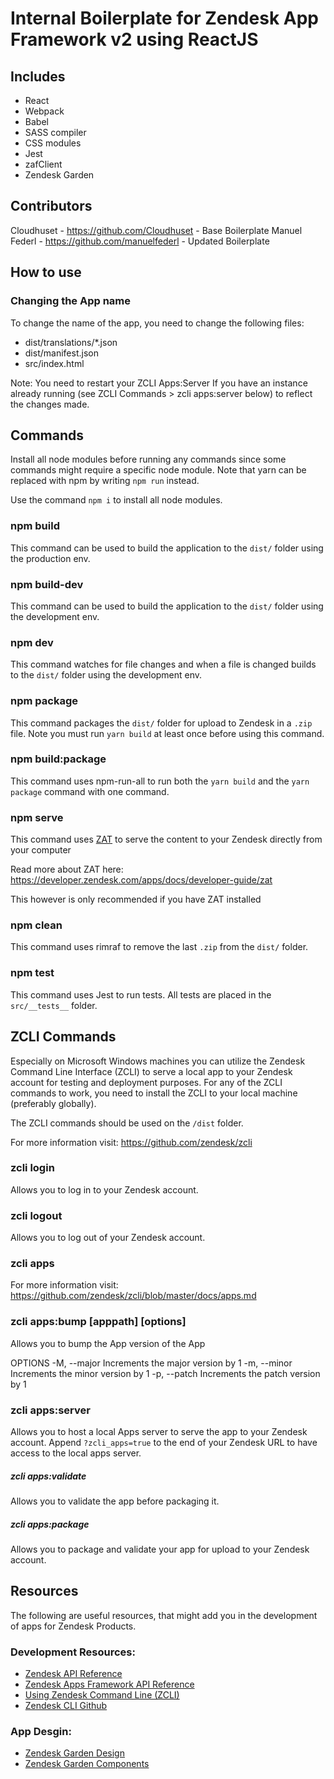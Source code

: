 # Internal Boilerplate for Zendesk App Framework v2 using ReactJS

## Includes

* React
* Webpack
* Babel
* SASS compiler
* CSS modules
* Jest
* zafClient
* Zendesk Garden

## Contributors

Cloudhuset - https://github.com/Cloudhuset - Base Boilerplate
Manuel Federl - https://github.com/manuelfederl - Updated Boilerplate

## How to use

### Changing the App name

To change the name of the app, you need to change the following files:

* dist/translations/*.json
* dist/manifest.json
* src/index.html

Note: You need to restart your ZCLI Apps:Server If you have an instance already running (see ZCLI Commands > zcli apps:server below) to reflect the changes made.

## Commands

Install all node modules before running any commands since some commands might require a specific node module.
Note that yarn can be replaced with npm by writing `npm run` instead.

Use the command `npm i` to install all node modules.

### npm build

This command can be used to build the application to the `dist/` folder using the production env.

### npm build-dev

This command can be used to build the application to the `dist/` folder using the development env.

### npm dev

This command watches for file changes and when a file is changed builds to the `dist/` folder using the development env.

### npm package

This command packages the `dist/` folder for upload to Zendesk in a `.zip` file.
Note you must run `yarn build` at least once before using this command.

### npm build:package

This command uses npm-run-all to run both the `yarn build` and the `yarn package` command with one command.

### npm serve

This command uses [ZAT](https://developer.zendesk.com/apps/docs/developer-guide/zat) to serve the content to your Zendesk directly from your computer

Read more about ZAT here: <https://developer.zendesk.com/apps/docs/developer-guide/zat>

This however is only recommended if you have ZAT installed

### npm clean

This command uses rimraf to remove the last `.zip` from the `dist/` folder.

### npm test

This command uses Jest to run tests. All tests are placed in the `src/__tests__` folder.

## ZCLI Commands

Especially on Microsoft Windows machines you can utilize the Zendesk Command Line Interface (ZCLI) to serve a local app to your Zendesk account for testing and deployment purposes. For any of the ZCLI commands to work, you need to install the ZCLI to your local machine (preferably globally).

The ZCLI commands should be used on the `/dist` folder.

For more information visit: https://github.com/zendesk/zcli

### zcli login

Allows you to log in to your Zendesk account.

### zcli logout

Allows you to log out of your Zendesk account.

### zcli apps

For more information visit: https://github.com/zendesk/zcli/blob/master/docs/apps.md

### zcli apps:bump [apppath] [options]

Allows you to bump the App version of the App

OPTIONS
  -M, --major  Increments the major version by 1
  -m, --minor  Increments the minor version by 1
  -p, --patch  Increments the patch version by 1

### zcli apps:server

Allows you to host a local Apps server to serve the app to your Zendesk account. Append `?zcli_apps=true` to the end of your Zendesk URL to have access to the local apps server.

##### zcli apps:validate

Allows you to validate the app before packaging it.

##### zcli apps:package

Allows you to package and validate your app for upload to your Zendesk account.

## Resources

The following are useful resources, that might add you in the development of apps for Zendesk Products.

### Development Resources:

* [Zendesk API Reference](https://developer.zendesk.com/api-reference/)
* [Zendesk Apps Framework API Reference](https://developer.zendesk.com/api-reference/apps/apps-core-api/client_api/)
* [Using Zendesk Command Line (ZCLI)](https://developer.zendesk.com/documentation/apps/app-developer-guide/zcli/#:~:text=ZCLI%20is%20the%20Zendesk%20command,and%20package%20your%20apps%20locally.)
* [Zendesk CLI Github](https://github.com/zendesk/zcli)

### App Desgin:

* [Zendesk Garden Design](https://garden.zendesk.com/design)
* [Zendesk Garden Components](https://garden.zendesk.com/components)